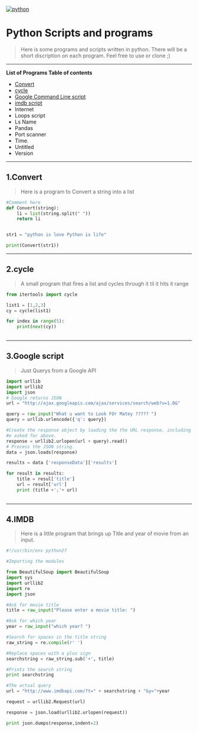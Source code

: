 <a href="http://fvcproductions.com"><img src="https://www.python.org/static/opengraph-icon-200x200.png" title="python" alt="python"></a>

<!-- added link for image above  -->


# Python Scripts and programs 

> Here is some programs and scripts written in python.
There will be a short discription on each program. 
Feel free to use or clone ;)

---

**List of Programs Table of contents**

- [Convert](#1.convert)
- [cycle](#2.cycle)
- [Google Command Line script](#3.Googlescript)
- [imdb script](#4.IMDB)
- Internet 
- Loops script
- Ls Name
- Pandas 
- Port scanner
- Time.
- Untitled
- Version 

---

## 1.Convert
> Here is a program to Convert a string into a list 

```Python
#Comment here 
def Convert(string):
    li = list(string.split(" "))
    return li


str1 = "python is love Python is life"

print(Convert(str1)) 
```
---

## 2.cycle
> A small program that fires a list and cycles through it til it hits it range 

```Python 
from itertools import cycle

list1 = [1,2,3]
cy = cycle(list1)

for index in range(5):
    print(next(cy))
    
```

---
## 3.Google script
> Just Querys from a Google API 

```Python
import urllib
import urllib2
import json
# Google returns JSON
url = "http://ajax.googleapis.com/ajax/services/search/web?v=1.0&"

query = raw_input("What u want to Look FOr Matey ????? ")
query = urllib.urlencode({'q': query})

#Create the response object by loading the the URL response, including the query
#e asked for above. 
response = urllib2.urlopen(url + query).read()
# Process the JSON string.
data = json.loads(response)

results = data ['responseData']['results']

for result in results:
    title = resul['title']
    url = result['url']
    print (title +';'+ url)
    

```
---
## 4.IMDB
>Here is a little program that brings up Title and year of movie from an input. 

```Python
#!/usr/bin/env python27

#Importing the modules

from BeautifulSoup import BeautifulSoup
import sys
import urllib2
import re
import json

#Ask for movie title
title = raw_input("Please enter a movie title: ")

#Ask for which year
year = raw_input("which year? ")

#Search for spaces in the title string
raw_string = re.compile(r' ')

#Replace spaces with a plus sign
searchstring = raw_string.sub('+', title)

#Prints the search string
print searchstring

#The actual query
url = "http://www.imdbapi.com/?t=" + searchstring + "&y="+year

request = urllib2.Request(url)

response = json.load(urllib2.urlopen(request))

print json.dumps(response,indent=2)

```